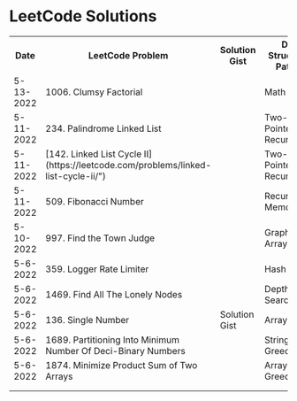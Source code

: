 # LeetCode Solutions

<table>
  <th>Date</th>
  <th>LeetCode Problem</th>
  <th>Solution Gist</th>
  <th>Data Structure / Pattern</th>
  <th>Difficulty</th>

  <tr>
    <td>5-13-2022</td>
    <td><a src="https://leetcode.com/problems/clumsy-factorial/">1006. Clumsy Factorial</a></td>
    <td></td>
    <td>Math / Stack</td>
    <td>Medium</td>
  </tr>

  <tr>
    <td>5-11-2022</td>
    <td><a src="https://leetcode.com/problems/palindrome-linked-list/">234. Palindrome Linked List</a></td>
    <td></td>
    <td>Two-Pointers / Recursion</td>
    <td>Easy</td>
  </tr>

  <tr>
    <td>5-11-2022</td>
    <a src="https://leetcode.com/problems/linked-list-cycle-ii/"><td>[142. Linked List Cycle II](https://leetcode.com/problems/linked-list-cycle-ii/")</td>
    <td></td></a>
    <td>Two-Pointers / Recursion</td>
    <td>Medium</td>
  </tr>

  <tr>
    <td>5-11-2022</td>
    <td><a src="https://leetcode.com/problems/fibonacci-number/">509. Fibonacci Number</a></td>
    <td></td>
    <td>Recursion / Memoization</td>
    <td>Easy</td>
  </tr>

  <tr>
    <td>5-10-2022</td>
    <td><a src="https://leetcode.com/problems/find-the-town-judge/">997. Find the Town Judge</a></td>
    <td></td>
    <td>Graph / Array</td>
    <td>Easy</td>
  </tr>

  <tr>
    <td>5-6-2022</td>
    <td><a src="https://leetcode.com/problems/logger-rate-limiter/">359. Logger Rate Limiter</a></td>
    <td></td>
    <td>Hash Table</td>
    <td>Easy</td>
  </tr>

  <tr>
    <td>5-6-2022</td>
    <td><a src="https://leetcode.com/problems/find-all-the-lonely-nodes/">1469. Find All The Lonely Nodes</a></td>
    <td></td>
    <td>Depth First Search</td>
    <td>Easy</td>
  </tr>

  <tr>
    <td>5-6-2022</td>
    <td><a src="https://leetcode.com/problems/single-number/">136. Single Number</a></td>
    <td><a src="https://gist.github.com/coollikeabreeze/1b6963f27404bf4316b224a62a45edf3">Solution Gist</a></td>
    <td>Array</td>
    <td>Easy</td>
  </tr>

  <tr>
    <td>5-6-2022</td>
    <td><a src="https://leetcode.com/problems/partitioning-into-minimum-number-of-deci-binary-numbers/">1689. Partitioning Into Minimum Number Of Deci-Binary Numbers</a></td>
    <td></td>
    <td>String / Greedy</td>
    <td>Medium</td>
  </tr>

  <tr>
    <td>5-6-2022</td>
    <td><a src="https://leetcode.com/problems/minimize-product-sum-of-two-arrays/">1874. Minimize Product Sum of Two Arrays</a></td>
    <td></td>
    <td>Array / Greedy</td>
    <td>Easy</td>
  </tr>

  <tr>
    <td></td>
    <td></td>
    <td></td>
    <td></td>
    <td></td>
  </tr>

  <tr>
    <td></td>
    <td></td>
    <td></td>
    <td></td>
    <td></td>
  </tr>

</table>
